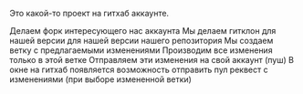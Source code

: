 Это какой-то проект на гитхаб аккаунте.

Делаем форк интересующего нас аккаунта
Мы делаем гитклон для нашей версии для нашей версии нашего репозитория
Мы создаем ветку с предлагаемыми изменениями
Производим все изменения только в этой ветке
Отправляем эти изменения на свой аккаунт (пуш)
В окне на гитхаб появляется возможность отправить пул реквест с изменениями (при выборе измененной ветки)
